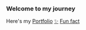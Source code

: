 ### Welcome to my journey

Here's my [Portfolio](https://www.youtube.com/watch?v=dQw4w9WgXcQ) [✨](https://www.youtube.com/watch?v=dQw4w9WgXcQ)
[Fun fact](https://www.youtube.com/watch?v=dQw4w9WgXcQ)

<!--
**PhotKosee/PhotKosee** is a ✨ _special_ ✨ repository because its `README.md` (this file) appears on your GitHub profile.

Here are some ideas to get you started:

- 🔭 I’m currently working on ...
- 🌱 I’m currently learning ...
- 👯 I’m looking to collaborate on ...
- 🤔 I’m looking for help with ...
- 💬 Ask me about ...
- 📫 How to reach me: ...
- 😄 Pronouns: ...
- ⚡ Fun fact: ...
-->
